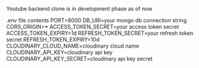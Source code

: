 Youtube backend clone is in development phase as of now

.env file contents 
PORT=8000
DB_URI=your mongo db connection string
CORS_ORIGIN=*
ACCESS_TOKEN_SECRET=your access token secret
ACCESS_TOKEN_EXPIRY=1d
REFRESH_TOKEN_SECRET=your refresh token secret
REFRESH_TOKEN_EXPIRY=10d
CLOUDINARY_CLOUD_NAME=cloudinary cloud name
CLOUDINARY_API_KEY=cloudinary api key
CLOUDINARY_API_KEY_SECRET=cloudinary api key secret